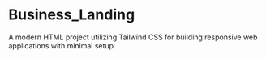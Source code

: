 # Business_Landing
A modern HTML project utilizing Tailwind CSS for building responsive web applications with minimal setup.
